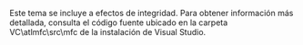 ---
---
Este tema se incluye a efectos de integridad. Para obtener información más detallada, consulta el código fuente ubicado en la carpeta VC\atlmfc\src\mfc de la instalación de Visual Studio.
